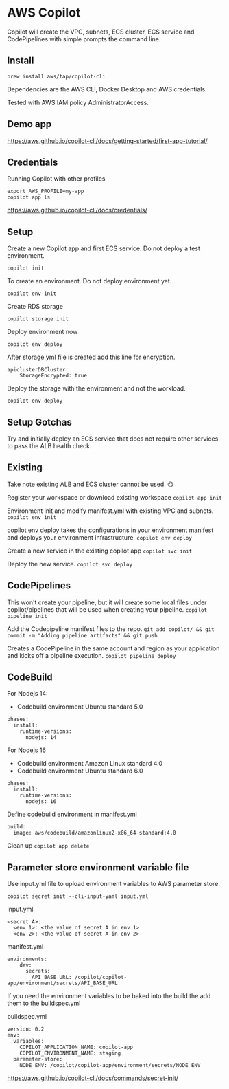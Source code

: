 <!-- Space: DOS -->
<!-- Parent: Create -->

# AWS Copilot

Copilot will create the VPC, subnets, ECS cluster, ECS service and CodePipelines with simple prompts the command line.

## Install

`brew install aws/tap/copilot-cli`

Dependencies are the AWS CLI, Docker Desktop and AWS credentials.

Tested with AWS IAM policy AdministratorAccess.

## Demo app
https://aws.github.io/copilot-cli/docs/getting-started/first-app-tutorial/  

## Credentials
Running Copilot with other profiles

```
export AWS_PROFILE=my-app
copilot app ls
```
https://aws.github.io/copilot-cli/docs/credentials/

## Setup 

Create a new Copilot app and first ECS service. Do not deploy a test environment.

```
copilot init
```

To create an environment. Do not deploy environment yet.

```
copilot env init
```

Create RDS storage

```
copilot storage init
```

Deploy environment now

```
copilot env deploy
```

After storage yml file is created add this line for encryption.

```
apiclusterDBCluster:
    StorageEncrypted: true
```

Deploy the storage with the environment and not the workload.

`copilot env deploy`

## Setup Gotchas
Try and initially deploy an ECS service that does not require other services to pass the ALB health check. 


## Existing 

Take note existing ALB and ECS cluster cannot be used. :disappointed_relieved: 

Register your workspace or download existing workspace
`copilot app init`

Environment init and modify manifest.yml with existing VPC and subnets.
`copilot env init`

copilot env deploy takes the configurations in your environment manifest and deploys your environment infrastructure.
`copilot env deploy`

Create a new service in the existing copilot app
`copilot svc init`

Deploy the new service.
`copilot svc deploy`




## CodePipelines
This won't create your pipeline, but it will create some local files under copilot/pipelines that will be used when creating your pipeline.
`copilot pipeline init`

Add the Codepipeline manifest files to the repo.
`git add copilot/ && git commit -m "Adding pipeline artifacts" && git push`

Creates a CodePipeline in the same account and region as your application and kicks off a pipeline execution.
`copilot pipeline deploy`

## CodeBuild

For Nodejs 14:
- Codebuild environment Ubuntu standard 5.0

```
phases:
  install:
    runtime-versions:
      nodejs: 14
```

For Nodejs 16
- Codebuild environment Amazon Linux standard 4.0
- Codebuild environment Ubuntu standard 6.0

```
phases:
  install:
    runtime-versions:
      nodejs: 16
```

Define codebuild environment in manifest.yml
```
build:
  image: aws/codebuild/amazonlinux2-x86_64-standard:4.0

```

Clean up
`copilot app delete`


## Parameter store environment variable file 

Use input.yml file to upload environment variables to AWS parameter store.

```
copilot secret init --cli-input-yaml input.yml
```

input.yml

```
<secret A>:
  <env 1>: <the value of secret A in env 1>
  <env 2>: <the value of secret A in env 2>
```

manifest.yml

```
environments:
    dev:
      secrets: 
        API_BASE_URL: /copilot/copilot-app/environment/secrets/API_BASE_URL

```

If you need the environment variables to be baked into the build the add them to the buildspec.yml

buildspec.yml

```
version: 0.2
env:
  variables:
    COPILOT_APPLICATION_NAME: copilot-app
    COPILOT_ENVIRONMENT_NAME: staging	
  parameter-store:
    NODE_ENV: /copilot/copilot-app/environment/secrets/NODE_ENV

```

https://aws.github.io/copilot-cli/docs/commands/secret-init/